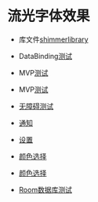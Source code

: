 # 流光字体效果

* 库文件[shimmerlibrary](shimmerlibrary)

* DataBinding[测试](app/src/main/java/com/example/test/activity/DataBingActivity.kt)

* MVP[测试](app/src/main/java/com/example/test/activity/MVPTestActivity.kt)
* MVP[测试](app/src/main/java/com/example/test/activity/MVPTestActivity.kt)
* [无障碍测试](app/src/main/java/com/example/test/service/MyAccessibilityService.kt)

* [通知](app/src/main/java/com/example/test/activity/NotificationActivity.kt)
* [设置](app/src/main/java/com/example/test/activity/SettingsActivity) 

* [颜色选择](app/src/main/java/com/example/test/activity/ColorPickerActivity)      
* [颜色选择](app/src/main/java/com/example/test/activity/ColorPickerActivity)   
* [Room数据库测试](app/src/main/java/com/example/test/activity/RoomTestActivity.kt)    

